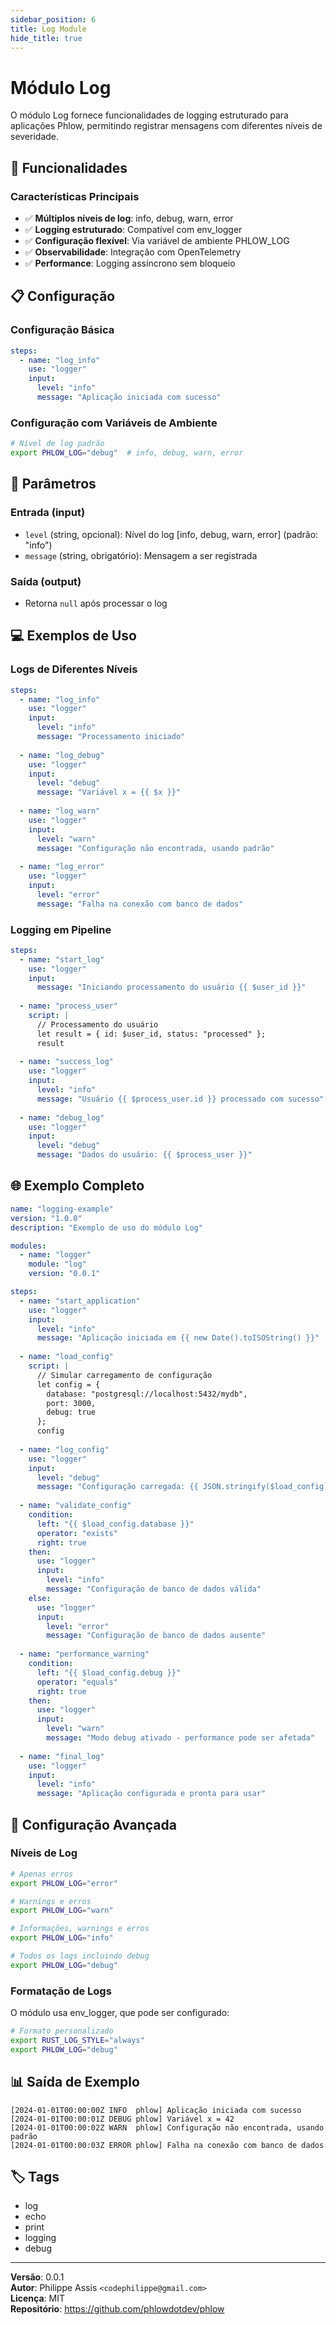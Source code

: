 ```yaml
---
sidebar_position: 6
title: Log Module
hide_title: true
---
```


# Módulo Log

O módulo Log fornece funcionalidades de logging estruturado para aplicações Phlow, permitindo registrar mensagens com diferentes níveis de severidade.

## 🚀 Funcionalidades

### Características Principais

- ✅ **Múltiplos níveis de log**: info, debug, warn, error
- ✅ **Logging estruturado**: Compatível com env_logger
- ✅ **Configuração flexível**: Via variável de ambiente PHLOW_LOG
- ✅ **Observabilidade**: Integração com OpenTelemetry
- ✅ **Performance**: Logging assíncrono sem bloqueio

## 📋 Configuração

### Configuração Básica

```yaml
steps:
  - name: "log_info"
    use: "logger"
    input:
      level: "info"
      message: "Aplicação iniciada com sucesso"
```

### Configuração com Variáveis de Ambiente

```bash
# Nível de log padrão
export PHLOW_LOG="debug"  # info, debug, warn, error
```

## 🔧 Parâmetros

### Entrada (input)
- `level` (string, opcional): Nível do log [info, debug, warn, error] (padrão: "info")
- `message` (string, obrigatório): Mensagem a ser registrada

### Saída (output)
- Retorna `null` após processar o log

## 💻 Exemplos de Uso

### Logs de Diferentes Níveis

```yaml
steps:
  - name: "log_info"
    use: "logger"
    input:
      level: "info"
      message: "Processamento iniciado"
      
  - name: "log_debug"
    use: "logger"
    input:
      level: "debug"
      message: "Variável x = {{ $x }}"
      
  - name: "log_warn"
    use: "logger"
    input:
      level: "warn"
      message: "Configuração não encontrada, usando padrão"
      
  - name: "log_error"
    use: "logger"
    input:
      level: "error"
      message: "Falha na conexão com banco de dados"
```

### Logging em Pipeline

```yaml
steps:
  - name: "start_log"
    use: "logger"
    input:
      message: "Iniciando processamento do usuário {{ $user_id }}"
      
  - name: "process_user"
    script: |
      // Processamento do usuário
      let result = { id: $user_id, status: "processed" };
      result
      
  - name: "success_log"
    use: "logger"
    input:
      level: "info"
      message: "Usuário {{ $process_user.id }} processado com sucesso"
      
  - name: "debug_log"
    use: "logger"
    input:
      level: "debug"
      message: "Dados do usuário: {{ $process_user }}"
```

## 🌐 Exemplo Completo

```yaml
name: "logging-example"
version: "1.0.0"
description: "Exemplo de uso do módulo Log"

modules:
  - name: "logger"
    module: "log"
    version: "0.0.1"

steps:
  - name: "start_application"
    use: "logger"
    input:
      level: "info"
      message: "Aplicação iniciada em {{ new Date().toISOString() }}"
      
  - name: "load_config"
    script: |
      // Simular carregamento de configuração
      let config = {
        database: "postgresql://localhost:5432/mydb",
        port: 3000,
        debug: true
      };
      config
      
  - name: "log_config"
    use: "logger"
    input:
      level: "debug"
      message: "Configuração carregada: {{ JSON.stringify($load_config) }}"
      
  - name: "validate_config"
    condition:
      left: "{{ $load_config.database }}"
      operator: "exists"
      right: true
    then:
      use: "logger"
      input:
        level: "info"
        message: "Configuração de banco de dados válida"
    else:
      use: "logger"
      input:
        level: "error"
        message: "Configuração de banco de dados ausente"
        
  - name: "performance_warning"
    condition:
      left: "{{ $load_config.debug }}"
      operator: "equals"
      right: true
    then:
      use: "logger"
      input:
        level: "warn"
        message: "Modo debug ativado - performance pode ser afetada"
        
  - name: "final_log"
    use: "logger"
    input:
      level: "info"
      message: "Aplicação configurada e pronta para usar"
```

## 🔧 Configuração Avançada

### Níveis de Log

```bash
# Apenas erros
export PHLOW_LOG="error"

# Warnings e erros
export PHLOW_LOG="warn"

# Informações, warnings e erros
export PHLOW_LOG="info"

# Todos os logs incluindo debug
export PHLOW_LOG="debug"
```

### Formatação de Logs

O módulo usa env_logger, que pode ser configurado:

```bash
# Formato personalizado
export RUST_LOG_STYLE="always"
export PHLOW_LOG="debug"
```

## 📊 Saída de Exemplo

```
[2024-01-01T00:00:00Z INFO  phlow] Aplicação iniciada com sucesso
[2024-01-01T00:00:01Z DEBUG phlow] Variável x = 42
[2024-01-01T00:00:02Z WARN  phlow] Configuração não encontrada, usando padrão
[2024-01-01T00:00:03Z ERROR phlow] Falha na conexão com banco de dados
```

## 🏷️ Tags

- log
- echo
- print
- logging
- debug

---

**Versão**: 0.0.1  
**Autor**: Philippe Assis `<codephilippe@gmail.com>`  
**Licença**: MIT  
**Repositório**: https://github.com/phlowdotdev/phlow

